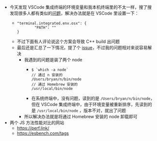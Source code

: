 - 今天发现 VSCode 集成终端的环境变量和我本机终端里的不太一样，搜了搜发现很多人都有类似的[问题](https://superuser.com/questions/1422185/visual-studio-code-integrated-terminal-path-different-than-normal-terminal)，解决办法就是在 VSCode 里设置一下：
	- ```
	  "terminal.integrated.env.osx": {
	          "PATH": ""
	  }
	  ```
	- 不过下面有人评论说这个方案会导致 C++ build 出问题
	- 最后还是汇总了一下情况，提了个 [issue](https://github.com/microsoft/vscode/issues/149693)，不过我的问题相对来说容易解决
		- 我遇到的问题是装了两个 node
			- ```
			  $ `which -a node`
			  // 通过 n 安装的
			  /Users/bryan/n/bin/node
			  // 通过 Homebrew 安装的
			  /usr/local/bin/node
			  ```
			- 在系统终端中，没有问题，读到的是 `/Users/bryan/n/bin/node`，但在 VSCode 集成终端中，由于环境变量被重新排序，先读到的是 `/usr/local/bin/node` ，版本不对，就出了问题
		- 所以解决办法就是将通过 Homebrew 安装的 node 卸载即可
- 两个 JS 方法性能对比的网站
	- https://perf.link/
	- https://esbench.com/tags
